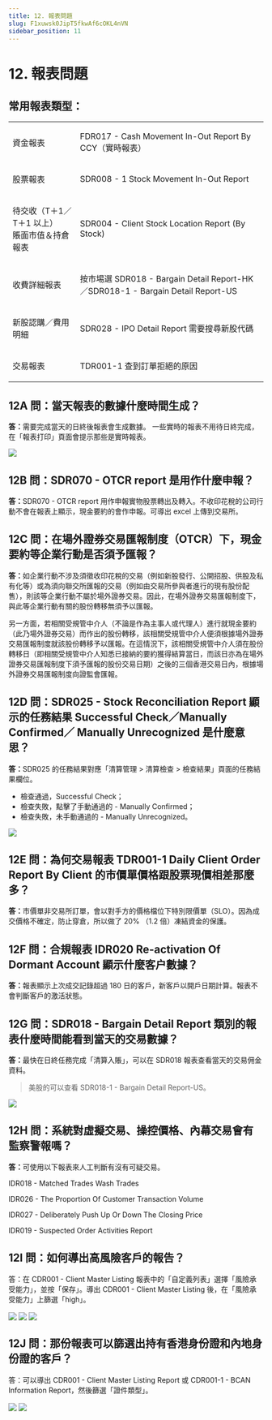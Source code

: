 ```yaml
---
title: 12. 報表問題
slug: F1xuwsk0JipT5fkwAf6cOKL4nVN
sidebar_position: 11
---
```



# 12. 報表問題

## 常用報表類型：

<table>
<colgroup>
<col width="208"/>
<col width="612"/>
</colgroup>
<tbody>
<tr><td><p>資金報表</p></td><td><p> FDR017 - Cash Movement In-Out Report By CCY（實時報表）</p></td></tr>
<tr><td><p>股票報表</p></td><td><p>SDR008 - 1  Stock Movement In-Out Report</p></td></tr>
<tr><td><p>待交收（T＋1／T＋1 以上）<br/>賬面市值＆持倉報表</p></td><td><p>SDR004 - Client Stock Location Report (By Stock)</p></td></tr>
<tr><td><p>收費詳細報表</p></td><td><p>按市埸選 SDR018 - Bargain Detail Report-HK／SDR018-1 - Bargain Detail Report-US</p></td></tr>
<tr><td><p>新股認購／費用明細</p></td><td><p>SDR028 - IPO Detail Report 需要搜尋新股代碼</p></td></tr>
<tr><td><p>交易報表</p></td><td><p>TDR001-1 查到訂單拒絕的原因</p></td></tr>
</tbody>
</table>

## 12A 問：當天報表的數據什麼時間生成？

<b>答：</b>需要完成當天的日終後報表會生成數據。
一些實時的報表不用待日終完成，在「報表打印」頁面會提示那些是實時報表。

<img src="/assets/Owvpbv3UXofcY1xyc9ociMxvnXd.png" src-width="1790" src-height="780" align="center"/>

## 12B 問：SDR070 - OTCR report 是用作什麼申報？

<b>答：</b>SDR070 - OTCR report 用作申報實物股票轉出及轉入。不收印花稅的公司行動不會在報表上顯示，現金要約的會作申報。可導出 excel 上傳到交易所。

## 12C 問：在場外證券交易匯報制度（OTCR）下，現金要約等企業行動是否須予匯報？

<b>答：</b>如企業行動不涉及須徵收印花稅的交易（例如新股發行、公開招股、供股及私有化等）或為須向聯交所匯報的交易（例如由交易所參與者進行的現有股份配售），則該等企業行動不屬於場外證券交易。因此，在場外證券交易匯報制度下，與此等企業行動有關的股份轉移無須予以匯報。 

另一方面，若相關受規管中介人（不論是作為主事人或代理人）進行就現金要約（此乃場外證券交易）而作出的股份轉移，該相關受規管中介人便須根據場外證券交易匯報制度就該股份轉移予以匯報。在這情況下，該相關受規管中介人須在股份轉移日（即相關受規管中介人知悉已接納的要約獲得結算當日，而該日亦為在場外證券交易匯報制度下須予匯報的股份交易日期）之後的三個香港交易日內，根據場外證券交易匯報制度向證監會匯報。

## 12D 問：SDR025 - Stock Reconciliation Report 顯示的任務結果 Successful Check／Manually Confirmed／ Manually Unrecognized 是什麼意思？

<b>答：</b>SDR025 的任務結果對應「清算管理 &gt; 清算檢查 &gt; 檢查結果」頁面的任務結果欄位。
- 檢查通過，Successful Check；
- 檢查失敗，點擊了手動通過的 - Manually Confirmed；
- 檢查失敗，未手動通過的 - Manually Unrecognized。

<img src="/assets/Yuv6bFgCAos4RCxvmYjcU7MbnUn.png" src-width="2074" src-height="850" align="center"/>

## 12E 問：為何交易報表 TDR001-1 Daily Client Order Report By Client 的市價單價格跟股票現價相差那麼多？

<b>答：</b>市價單非交易所訂單，會以對手方的價格檔位下特別限價單（SLO）。因為成交價格不確定，防止穿倉，所以做了 20% （1.2 倍）凍結資金的保護。

## 12F 問：合規報表 IDR020 Re-activation Of Dormant Account 顯示什麼客户數據？

<b>答：</b>報表顯示上次成交記錄超過 180 日的客戶，新客戶以開戶日期計算。報表不會判斷客戶的激活狀態。

## 12G 問：SDR018 - Bargain Detail Report 類別的報表什麼時間能看到當天的交易數據？

<b>答：</b>最快在日終任務完成「清算入賬」，可以在 SDR018 報表查看當天的交易佣金資料。

> 美股的可以查看 SDR018-1 - Bargain Detail Report-US。

<img src="/assets/RxQzbH5oqoULV1xI0RwcbNTvnDe.png" src-width="2246" src-height="1486" align="center"/>

## 12H 問：系統對虛擬交易、操控價格、內幕交易會有監察警報嗎？

<b>答：</b>可使用以下報表來人工判斷有沒有可疑交易。

IDR018 - Matched Trades Wash Trades

IDR026 - The Proportion Of Customer Transaction Volume

IDR027 - Deliberately Push Up Or Down The Closing Price

IDR019 - Suspected Order Activities Report

## 12I 問：如何導出高風險客戶的報告？

答：在 CDR001 - Client Master Listing 報表中的「自定義列表」選擇「風險承受能力」，並按「保存」。導出 CDR001 - Client Master Listing 後，在「風險承受能力」上篩選「high」。

<img src="/assets/TkITbLn4NohreAxZEzqc2ZcVnoc.png" src-width="2826" src-height="1600" align="center"/>

<img src="/assets/XDVibeH3JoKYWGxUfCXcrKwqn7b.png" src-width="2844" src-height="1618" align="center"/>

<img src="/assets/YOMzbY3RKoOwsSxJ7Kbcxwainhb.png" src-width="2846" src-height="1468" align="center"/>

## 12J 問：那份報表可以篩選出持有香港身份證和內地身份證的客戶？

答：可以導出 CDR001 - Client Master Listing Report 或 CDR001-1 - BCAN Information Report，然後篩選「證件類型」。

<img src="/assets/CvdHbd9SnoFd0nxnUpEcLVINnKd.png" src-width="2848" src-height="1534" align="center"/>

<img src="/assets/NKbsbRnlcoAUKUxSitRccYWHnbg.png" src-width="2854" src-height="1356" align="center"/>

